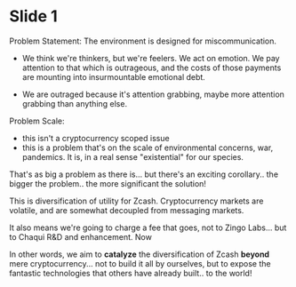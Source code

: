 # Slide 1

  Problem Statement: The environment is designed for miscommunication.

   * We think we're thinkers, but we're feelers.  We act on emotion.  We pay attention to that which is outrageous, and the costs of those payments are mounting into insurmountable emotional debt.

   * We are outraged because it's attention grabbing, maybe more attention grabbing than anything else.

  Problem Scale:

   * this isn't a cryptocurrency scoped issue
   * this is a problem that's on the scale of environmental concerns, war, pandemics.   It is, in a real sense "existential" for our species. 

  That's as big a problem as there is... but there's an exciting corollary..  the bigger the problem..  the more significant the solution!


This is diversification of utility for Zcash.   Cryptocurrency markets are volatile, and are somewhat decoupled from messaging markets.

It also means we're going to charge a fee that goes, not to Zingo Labs...  but to Chaqui R&D and enhancement.
Now

In other words, we aim to **catalyze** the diversification of Zcash **beyond** mere cryptocurrency...    not to build it all by ourselves, but to expose the fantastic technologies that others have already built..   to the world!



